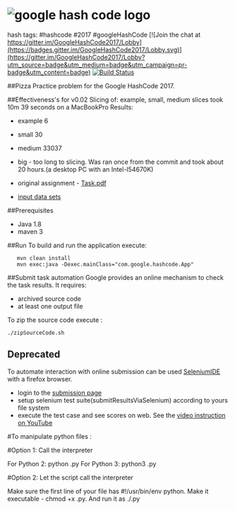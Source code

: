# ![google hash code logo](https://www.google.com/imgres?imgurl=https%3A%2F%2Fevbdn.eventbrite.com%2Fs3-s3%2Feventlogos%2F38995506%2Fhashcodewithoutshadow.png&imgrefurl=https%3A%2F%2Fwww.eventbrite.com%2Fe%2Fgoogle-paris-code-registration-10709718055&docid=12Vjs91og8zrcM&tbnid=dMgG-HfdvOO4DM%3A&vet=1&w=479&h=95&bih=626&biw=1366&q=Google%20hash%20code%20logo&ved=0ahUKEwik-M3Lj6LSAhWDCMAKHQK8DxoQMwggKAUwBQ&iact=mrc&uact=8)
hash tags: #hashcode #2017 #googleHashCode 
[![Join the chat at https://gitter.im/GoogleHashCode2017/Lobby](https://badges.gitter.im/GoogleHashCode2017/Lobby.svg)](https://gitter.im/GoogleHashCode2017/Lobby?utm_source=badge&utm_medium=badge&utm_campaign=pr-badge&utm_content=badge)
[![Build Status](https://travis-ci.org/LyashenkoGS/GoogleHashCode2017.svg?branch=master)](https://travis-ci.org/LyashenkoGS/GoogleHashCode2017)

##Pizza
Practice problem for the Google HashCode 2017.

##Effectiveness's for v0.02
Slicing of: example, small, medium slices took  10m 39 seconds on a MacBookPro
Results:
 * example 6
 * small 30
 * medium 33037
 * big - too long to slicing. Was ran once 
 from  the commit and took about 20 hours.(a desktop PC with an Intel-I54670K)
  
 
* original assignment - [Task.pdf](./documentation/TaskDescription.pdf)
* [input data sets](./inputDataSets)

##Prerequisites

* Java 1.8
* maven 3

##Run
To build and run the application execute:
       
       mvn clean install 
       mvn exec:java -Dexec.mainClass="com.google.hashcode.App"

##Submit task automation
Google provides an online mechanism to check the task results. It requires:
* archived source code
* at least one output file

To zip the source code execute :

    ./zipSourceCode.sh
    
    
## Deprecated
To automate interaction with online submission can be used [SeleniumIDE](https://addons.mozilla.org/en-US/firefox/addon/selenium-ide/)
 with a firefox browser.
* login  to the [submission page](https://hashcodejudge.withgoogle.com/#/rounds/6553823069863936/submissions/)
* setup selenium test suite(submitResultsViaSelenium) according to yours file system 
* execute the test case and see scores on web. See the [video instruction on YouTube](https://www.youtube.com/watch?v=Wg7s3CtIeCs&feature=youtu.be)




#To manipulate python files : 

#Option 1: Call the interpreter

For Python 2: python <filename>.py
For Python 3: python3 <filename>.py

#Option 2: Let the script call the interpreter

Make sure the first line of your file has #!/usr/bin/env python.
Make it executable - chmod +x <filename>.py.
And run it as ./<filename>.py
